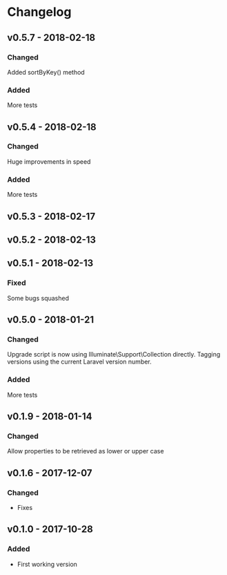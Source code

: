 # Changelog

## v0.5.7 - 2018-02-18
### Changed
Added sortByKey() method
### Added
More tests

## v0.5.4 - 2018-02-18
### Changed
Huge improvements in speed
### Added
More tests

## v0.5.3 - 2018-02-17
## v0.5.2 - 2018-02-13
## v0.5.1 - 2018-02-13
### Fixed
Some bugs squashed

## v0.5.0 - 2018-01-21
### Changed
Upgrade script is now using Illuminate\Support\Collection directly.
Tagging versions using the current Laravel version number.
### Added
More tests

## v0.1.9 - 2018-01-14
### Changed
Allow properties to be retrieved as lower or upper case

## v0.1.6 - 2017-12-07 
### Changed
- Fixes

## v0.1.0 - 2017-10-28
### Added
- First working version
